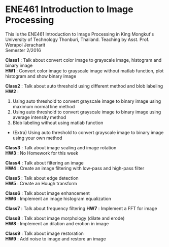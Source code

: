 # ENE461 Introduction to Image Processing

This is the ENE461 Introduction to Image Processing in King Mongkut's University of Technology Thonburi, Thailand.
Teaching by Asst. Prof. Werapol Jeracharit                                                                    
Semester 2/2016

**Class1** : Talk about convert color image to grayscale image, histogram and binary image                                       
**HW1** : Convert color image to grayscale image without matlab function, plot histogram and show binary image

**Class2** : Talk about auto threshold using different method and blob labeling                                              
**HW2** : 

1. Using auto threshold to convert grayscale image to binary image using maximum normal line method         
2. Using auto threshold to convert grayscale image to binary image using average intensity method                         
3. Blob labeling without using matlab function 
* (Extra) Using auto threshold to convert grayscale image to binary image using your own method 

**Class3** : Talk about image scaling and image rotation                                              
**HW3** : No Homework for this week
  
**Class4** : Talk about filtering an image                        
**HW4** : Create an image filtering with low-pass and high-pass filter

**Class5** : Talk about edge detection            
**HW5** : Create an Hough transform 

**Class6** : Talk about image enhancement    
**HW6** : Implement an image histogram equalization

**Class7** : Talk about frequency filtering 
**HW7** : Implement a FFT for image

**Class8** : Talk about image morphology (dilate and erode)   
**HW8** : Implement an dilation and erotion in image

**Class9** : Talk about image restoration        
**HW9** : Add noise to image and restore an image

